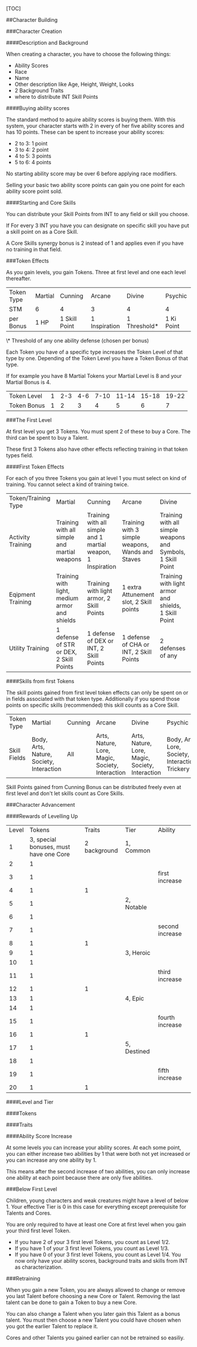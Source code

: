 [TOC]

##Character Building

###Character Creation

####Description and Background

When creating a character, you have to choose the following things:

- Ability Scores
- Race
- Name
- Other description like Age, Height, Weight, Looks
- 2 Background Traits
- where to distribute INT Skill Points

####Buying ability scores

The standard method to aquire ability scores is buying them. With this system, your character starts with 2 in every of her five ability scores and has 10 points. These can be spent to increase your ability scores:

- 2 to 3: 1 point
- 3 to 4: 2 point
- 4 to 5: 3 points
- 5 to 6: 4 points

No starting ability score may be over 6 before applying race modifiers.

Selling your basic two ability score points can gain you one point for each ability score point sold.

####Starting and Core Skills

You can distribute your Skill Points from INT to any field or skill you choose.

If For every 3 INT you have you can designate on specific skill you have put a skill point on as a Core Skill.

A Core Skills synergy bonus is 2 instead of 1 and applies even if you have no training in that field.

###Token Effects

As you gain levels, you gain Tokens. Three at first level and one each level thereafter.

<table>
	<tr>
		<td>Token Type</td>
		<td>Martial</td>
		<td>Cunning</td>
		<td>Arcane</td>
		<td>Divine</td>
		<td>Psychic</td>
	</tr>
	<tr>
		<td>STM</td>
		<td>6</td>
		<td>4</td>
		<td>3</td>
		<td>4</td>
		<td>4</td>
	</tr>
	<tr>
		<td>per Bonus</td>
		<td>1 HP</td>
		<td>1 Skill Point</td>
		<td>1 Inspiration</td>
		<td>1 Threshold*</td>
		<td>1 Ki Point</td>
	</tr>
</table>
\* Threshold of any one ability defense (chosen per bonus)

Each Token you have of a specific type increases the Token Level of that type by one. Depending of the Token Level you have a Token Bonus of that type.

If for example you have 8 Martial Tokens your Martial Level is 8 and your Martial Bonus is 4.

<table>
	<tr>
		<td>Token Level</td>
		<td>1</td>
		<td>2-3</td>
		<td>4-6</td>
		<td>7-10</td>
		<td>11-14</td>
		<td>15-18</td>
		<td>19-22</td>
	</tr>
	<tr>
		<td>Token Bonus</td>
		<td>1</td>
		<td>2</td>
		<td>3</td>
		<td>4</td>
		<td>5</td>
		<td>6</td>
		<td>7</td>
	</tr>
</table>


###The First Level

At first level you get 3 Tokens. You must spent 2 of these to buy a Core. The third can be spent to buy a Talent.

These first 3 Tokens also have other effects reflecting training in that token types field.

####First Token Effects

For each of you three Tokens you gain at level 1 you must select on kind of training. You cannot select a kind of training twice.

<table>
	<tr>
		<td>Token/Training Type</td>
		<td>Martial</td>
		<td>Cunning</td>
		<td>Arcane</td>
		<td>Divine</td>
		<td>Psychic</td>
	</tr>
	<tr>
		<td>Activity Training</td>
		<td>Training with all simple and martial weapons</td>
		<td>Training with all simple and 1 martial weapon, 1 Inspiration</td>
		<td>Training with 3 simple weapons, Wands and Staves</td>
		<td>Training with all simple weapons and Symbols, 1 Skill Point</td>
		<td>Training with all simple, 1 martial weapon and conducts</td>
	</tr>
	<tr>
		<td>Eqipment Training</td>
		<td>Training with light, medium armor and shields</td>
		<td>Training with light armor, 2 Skill Points</td>
		<td>1 extra Attunement slot, 2 Skill points</td>
		<td>Training with light armor and shields, 1 Skill Point</td>
		<td>Training with light and medium armor, 1 Skill Point</td>
	</tr>
	<tr>
		<td>Utility Training</td>
		<td>1 defense of STR or DEX, 2 Skill Points</td>
		<td>1 defense of DEX or INT, 2 Skill Points</td>
		<td>1 defense of CHA or INT, 2 Skill Points</td>
		<td>2 defenses of any</td>
		<td>1 defense of STR or CHA, 2 Skill Points</td>
	</tr>
</table>

####Skills from first Tokens

The skill points gained from first level token effects can only be spent on or in fields associated with that token type. Additionally if you spend those points on specific skills (recommended) this skill counts as a Core Skill.

<table>
	<tr>
		<td>Token Type</td>
		<td>Martial</td>
		<td>Cunning</td>
		<td>Arcane</td>
		<td>Divine</td>
		<td>Psychic</td>
	</tr>
	<tr>
		<td>Skill Fields</td>
		<td>Body, Arts, Nature, Society, Interaction</td>
		<td>All</td>
		<td>Arts, Nature, Lore, Magic, Society, Interaction</td>
		<td>Arts, Nature, Lore, Magic, Society, Interaction</td>
		<td>Body, Arts, Lore, Society, Interaction, Trickery</td>
	</tr>
</table>

Skill Points gained from Cunning Bonus can be distributed freely even at first level and don't let skills count as Core Skills.

###Character Advancement

####Rewards of Levelling Up

<table>
	<tr>
		<td>Level</td>
		<td>Tokens</td>
		<td>Traits</td>
		<td>Tier</td>
		<td>Ability</td>
	</tr>
	<tr>
		<td>1</td>
		<td>3, special bonuses, must have one Core</td>
		<td>2 background</td>
		<td>1, Common</td>
		<td></td>
	</tr>
	<tr>
		<td>2</td><td>1</td><td></td><td></td><td></td>
	</tr>
	<tr>
		<td>3</td><td>1</td><td></td><td></td><td>first increase</td>
	</tr>
	<tr>
		<td>4</td><td>1</td><td>1</td><td></td><td></td>
	</tr>
	<tr>
		<td>5</td><td>1</td><td></td><td>2, Notable</td><td></td>
	</tr>
	<tr>
		<td>6</td><td>1</td><td></td><td></td><td></td>
	</tr>
	<tr>
		<td>7</td><td>1</td><td></td><td></td><td>second increase</td>
	</tr>
	<tr>
		<td>8</td><td>1</td><td>1</td><td></td><td></td>
	</tr>
	<tr>
		<td>9</td><td>1</td><td></td><td>3, Heroic</td><td></td>
	</tr>
	<tr>
		<td>10</td><td>1</td><td></td><td></td><td></td>
	</tr>
	<tr>
		<td>11</td><td>1</td><td></td><td></td><td>third increase</td>
	</tr>
	<tr>
		<td>12</td><td>1</td><td>1</td><td></td><td></td>
	</tr>
	<tr>
		<td>13</td><td>1</td><td></td><td>4, Epic</td><td></td>
	</tr>
	<tr>
		<td>14</td><td>1</td><td></td><td></td><td></td>
	</tr>
	<tr>
		<td>15</td><td>1</td><td></td><td></td><td>fourth increase</td>
	</tr>
	<tr>
		<td>16</td><td>1</td><td>1</td><td></td><td></td>
	</tr>
	<tr>
		<td>17</td><td>1</td><td></td><td>5, Destined</td><td></td>
	</tr>
	<tr>
		<td>18</td><td>1</td><td></td><td></td><td></td>
	</tr>
	<tr>
		<td>19</td><td>1</td><td></td><td></td><td>fifth increase</td>
	</tr>
	<tr>
		<td>20</td><td>1</td><td>1</td><td></td><td></td>
	</tr>
</table>

####Level and Tier

####Tokens

####Traits

####Ability Score Increase

At some levels you can increase your ability scores. At each some point, you can either increase two abilities by 1 that were both not yet increased or you can increase any one ability by 1.

This means after the second increase of two abilities, you can only increase one ability at each point because there are only five abilities.

###Below First Level

Children, young characters and weak creatures might have a level of below 1. Your effective Tier is 0 in this case for everything except prerequisite for Talents and Cores.

You are only required to have at least one Core at first level when you gain your third first level Token.

- If you have 2 of your 3 first level Tokens, you count as Level 1/2.
- If you have 1 of your 3 first level Tokens, you count as Level 1/3.
- If you have 0 of your 3 first level Tokens, you count as Level 1/4. You now only have your ability scores, background traits and skills from INT as characterization.

###Retraining

When you gain a new Token, you are always allowed to change or remove you last Talent before choosing a new Core or Talent. Removing the last talent can be done to gain a Token to buy a new Core.

You can also change a Talent when you later gain this Talent as a bonus talent. You must then choose a new Talent you could have chosen when you got the earlier Talent to replace it.

Cores and other Talents you gained earlier can not be retrained so easiliy.